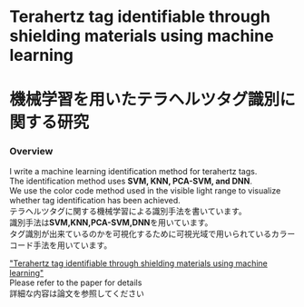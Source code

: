 # Terahertz tag identifiable through shielding materials using machine learning  
# 機械学習を用いたテラヘルツタグ識別に関する研究

### Overview

I write a machine learning identification method for terahertz tags.  
The identification method uses **SVM, KNN, PCA-SVM, and DNN**.  
We use the color code method used in the visible light range to visualize whether tag identification has been achieved.  
テラヘルツタグに関する機械学習による識別手法を書いています。   
識別手法は**SVM,KNN,PCA-SVM,DNN**を用いています。  
タグ識別が出来ているのかを可視化するために可視光域で用いられているカラーコード手法を用いています。  


["Terahertz tag identifiable through shielding materials using machine learning"](https://doi.org/10.1364/OE.384195)  
Please refer to the paper for details  
詳細な内容は論文を参照してください
